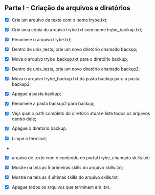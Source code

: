 ## Parte I - Criação de arquivos e diretórios

- [X] Crie um arquivo de texto com o nome trybe.txt;

- [X] Crie uma cópia do arquivo trybe.txt com nome trybe_backup.txt;

- [X] Renomeie o arquivo trybe.txt;

- [X] Dentro de unix_tests, crie um novo diretório chamado backup;

- [X] Mova o arquivo trybe_backup.txt para o diretório backup;

- [X] Dentro de unix_tests, crie um novo diretório chamado backup2;

- [X] Mova o arquivo trybe_backup.txt da pasta backup para a pasta backup2;

- [X] Apague a pasta backup;

- [X] Renomeie a pasta backup2 para backup;

- [X] Veja qual o path completo do diretório atual e liste todos os arquivos dentro dele;

- [X] Apague o diretório backup;

- [X] Limpe o terminal;
- 
- [X] arquivo de texto com o conteúdo do portal trybe, chamado skills.txt:

- [X] Mostre na tela as 5 primeiras skills do arquivo skills.txt;

- [X] Mostre na tela as 4 últimas skills do arquivo skills.txt;

- [X] Apague todos os arquivos que terminem em .txt.

